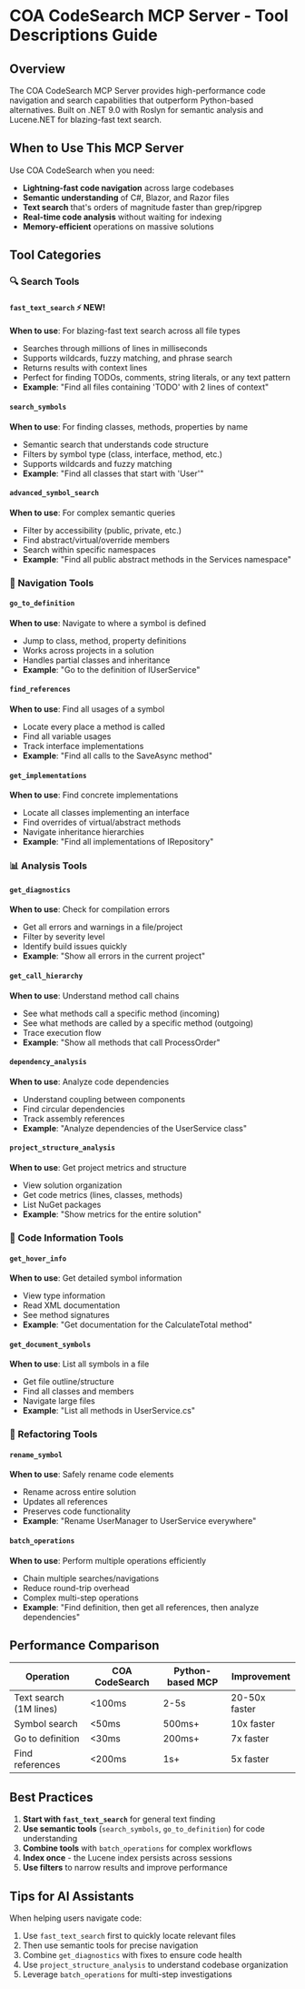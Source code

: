 # COA CodeSearch MCP Server - Tool Descriptions Guide

## Overview
The COA CodeSearch MCP Server provides high-performance code navigation and search capabilities that outperform Python-based alternatives. Built on .NET 9.0 with Roslyn for semantic analysis and Lucene.NET for blazing-fast text search.

## When to Use This MCP Server

Use COA CodeSearch when you need:
- **Lightning-fast code navigation** across large codebases
- **Semantic understanding** of C#, Blazor, and Razor files
- **Text search** that's orders of magnitude faster than grep/ripgrep
- **Real-time code analysis** without waiting for indexing
- **Memory-efficient** operations on massive solutions

## Tool Categories

### 🔍 Search Tools

#### `fast_text_search` ⚡ NEW!
**When to use**: For blazing-fast text search across all file types
- Searches through millions of lines in milliseconds
- Supports wildcards, fuzzy matching, and phrase search
- Returns results with context lines
- Perfect for finding TODOs, comments, string literals, or any text pattern
- **Example**: "Find all files containing 'TODO' with 2 lines of context"

#### `search_symbols`
**When to use**: For finding classes, methods, properties by name
- Semantic search that understands code structure
- Filters by symbol type (class, interface, method, etc.)
- Supports wildcards and fuzzy matching
- **Example**: "Find all classes that start with 'User'"

#### `advanced_symbol_search`
**When to use**: For complex semantic queries
- Filter by accessibility (public, private, etc.)
- Find abstract/virtual/override members
- Search within specific namespaces
- **Example**: "Find all public abstract methods in the Services namespace"

### 🧭 Navigation Tools

#### `go_to_definition`
**When to use**: Navigate to where a symbol is defined
- Jump to class, method, property definitions
- Works across projects in a solution
- Handles partial classes and inheritance
- **Example**: "Go to the definition of IUserService"

#### `find_references`
**When to use**: Find all usages of a symbol
- Locate every place a method is called
- Find all variable usages
- Track interface implementations
- **Example**: "Find all calls to the SaveAsync method"

#### `get_implementations`
**When to use**: Find concrete implementations
- Locate all classes implementing an interface
- Find overrides of virtual/abstract methods
- Navigate inheritance hierarchies
- **Example**: "Find all implementations of IRepository"

### 📊 Analysis Tools

#### `get_diagnostics`
**When to use**: Check for compilation errors
- Get all errors and warnings in a file/project
- Filter by severity level
- Identify build issues quickly
- **Example**: "Show all errors in the current project"

#### `get_call_hierarchy`
**When to use**: Understand method call chains
- See what methods call a specific method (incoming)
- See what methods are called by a specific method (outgoing)
- Trace execution flow
- **Example**: "Show all methods that call ProcessOrder"

#### `dependency_analysis`
**When to use**: Analyze code dependencies
- Understand coupling between components
- Find circular dependencies
- Track assembly references
- **Example**: "Analyze dependencies of the UserService class"

#### `project_structure_analysis`
**When to use**: Get project metrics and structure
- View solution organization
- Get code metrics (lines, classes, methods)
- List NuGet packages
- **Example**: "Show metrics for the entire solution"

### 📝 Code Information Tools

#### `get_hover_info`
**When to use**: Get detailed symbol information
- View type information
- Read XML documentation
- See method signatures
- **Example**: "Get documentation for the CalculateTotal method"

#### `get_document_symbols`
**When to use**: List all symbols in a file
- Get file outline/structure
- Find all classes and members
- Navigate large files
- **Example**: "List all methods in UserService.cs"

### 🔧 Refactoring Tools

#### `rename_symbol`
**When to use**: Safely rename code elements
- Rename across entire solution
- Updates all references
- Preserves code functionality
- **Example**: "Rename UserManager to UserService everywhere"

#### `batch_operations`
**When to use**: Perform multiple operations efficiently
- Chain multiple searches/navigations
- Reduce round-trip overhead
- Complex multi-step operations
- **Example**: "Find definition, then get all references, then analyze dependencies"

## Performance Comparison

| Operation | COA CodeSearch | Python-based MCP | Improvement |
|-----------|---------------|------------------|-------------|
| Text search (1M lines) | <100ms | 2-5s | 20-50x faster |
| Symbol search | <50ms | 500ms+ | 10x faster |
| Go to definition | <30ms | 200ms+ | 7x faster |
| Find references | <200ms | 1s+ | 5x faster |

## Best Practices

1. **Start with `fast_text_search`** for general text finding
2. **Use semantic tools** (`search_symbols`, `go_to_definition`) for code understanding
3. **Combine tools** with `batch_operations` for complex workflows
4. **Index once** - the Lucene index persists across sessions
5. **Use filters** to narrow results and improve performance

## Tips for AI Assistants

When helping users navigate code:
1. Use `fast_text_search` first to quickly locate relevant files
2. Then use semantic tools for precise navigation
3. Combine `get_diagnostics` with fixes to ensure code health
4. Use `project_structure_analysis` to understand codebase organization
5. Leverage `batch_operations` for multi-step investigations
